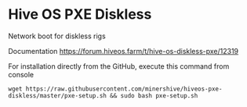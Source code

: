 # Hive OS PXE Diskless
Network boot for diskless rigs

Documentation
https://forum.hiveos.farm/t/hive-os-diskless-pxe/12319

For installation directly from the GitHub, execute this command from console

```wget https://raw.githubusercontent.com/minershive/hiveos-pxe-diskless/master/pxe-setup.sh && sudo bash pxe-setup.sh```
